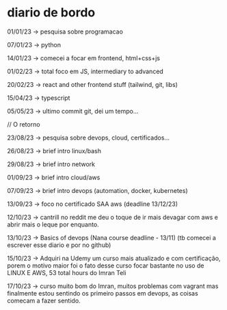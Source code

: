# diario de bordo

01/01/23 -> pesquisa sobre programacao

07/01/23 -> python

14/01/23 -> comecei a focar em frontend, html+css+js

01/02/23 -> total foco em JS, intermediary to advanced

20/02/23 -> react and other frontend stuff (tailwind, git, libs)

15/04/23 -> typescript

05/05/23 -> ultimo commit git, dei um tempo...

// O retorno

23/08/23 -> pesquisa sobre devops, cloud, certificados...

26/08/23 -> brief intro linux/bash

29/08/23 -> brief intro network

01/09/23 -> brief intro cloud/aws

07/09/23 -> brief intro devops (automation, docker, kubernetes)

13/09/23 -> foco no certificado SAA aws (deadline 13/12/23)

12/10/23 -> cantrill no reddit me deu o toque de ir mais devagar com aws e abrir mais o leque por enquanto.

13/10/23 -> Basics of devops (Nana course deadline - 13/11) (tb comecei a escrever esse diario e por no github)

15/10/23 -> Adquiri na Udemy um curso mais atualizado e com certificação, porem o motivo maior foi o fato desse curso focar bastante no uso de LINUX E AWS, 53 total hours do Imran Teli

17/10/23 -> curso muito bom do Imran, muitos problemas com vagrant mas finalmente estou sentindo os primeiro passos em devops, as coisas comecam a fazer sentido.
